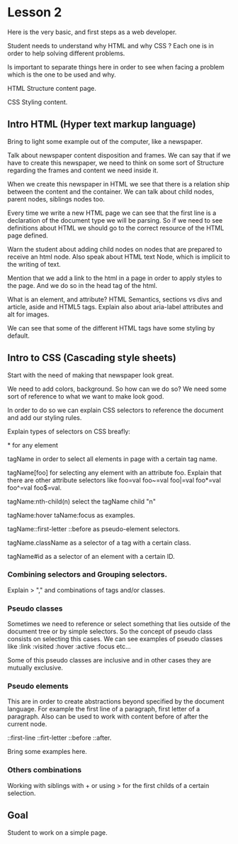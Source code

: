 # Lesson 2

Here is the very basic, and first steps as a web developer.

Student needs to understand why HTML and why CSS ? Each one is in order to help solving different problems.

Is important to separate things here in order to see when facing a problem which is the one to be used and why.

HTML Structure content page.

CSS Styling content.

## Intro HTML (Hyper text markup language)

Bring to light some example out of the computer, like a newspaper.

Talk about newspaper content disposition and frames. We can say that if we have to create this newspaper, we need to think on some sort of Structure regarding the frames and content we need inside it.

When we create this newspaper in HTML we see that there is a relation ship between the content and the container. We can talk about child nodes, parent nodes, siblings nodes too.

Every time we write a new HTML page we can see that the first line is a declaration of the document type we will be parsing. So if we need to see definitions about HTML we should go to the correct resource of the HTML page defined.

Warn the student about adding child nodes on nodes that are prepared to receive an html node. Also speak about HTML text Node, which is implicit to the writing of text.

Mention that we add a link to the html in a page in order to apply styles to the page. And we do so in the head tag of the html.

What is an element, and attribute? HTML Semantics, sections vs divs and article, aside and HTML5 tags. Explain also about aria-label attributes and alt for images.

We can see that some of the different HTML tags have some styling by default.

## Intro to CSS (Cascading style sheets)

Start with the need of making that newspaper look great.

We need to add colors, background. So how can we do so? We need some sort of reference to what we want to make look good.

In order to do so we can explain CSS selectors to reference the document and add our styling rules.

Explain types of selectors on CSS breafly:

\* for any element

tagName in order to select all elements in page with a certain tag name.

tagName[foo] for selecting any element with an attribute foo. Explain that there are other attribute selectors like foo=val foo~=val foo|=val foo*=val foo^=val foo$=val.

tagName:nth-child(n) select the tagName child "n"

tagName:hover taName:focus as examples.

tagName::first-letter ::before as pseudo-element selectors.

tagName.className as a selector of a tag with a certain class.

tagName#id as a selector of an element with a certain ID.

### Combining selectors and Grouping selectors.

Explain > "," and combinations of tags and/or classes.

### Pseudo classes

Sometimes we need to reference or select something that lies outside of the document tree or by simple selectors. So the concept of pseudo class consists on selecting this cases. We can see examples of pseudo classes like :link :visited :hover :active :focus etc...

Some of this pseudo classes are inclusive and in other cases they are mutually exclusive.

### Pseudo elements

This are in order to create abstractions beyond specified by the document language. For example the first line of a paragraph, first letter of a paragraph. Also can be used to work with content before of after the current node.

::first-line ::firt-letter ::before ::after.

Bring some examples here.

### Others combinations

Working with siblings with + or using > for the first childs of a certain selection.

## Goal

Student to work on a simple page.
